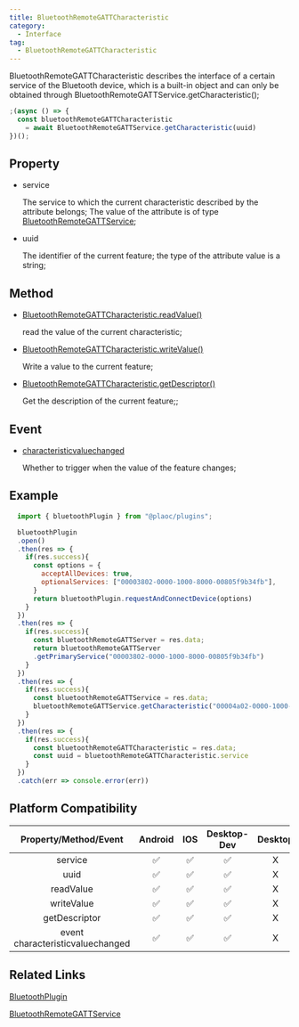 ```yaml
---
title: BluetoothRemoteGATTCharacteristic
category:
  - Interface
tag:
  - BluetoothRemoteGATTCharacteristic 
---
```


BluetoothRemoteGATTCharacteristic describes the interface of a certain service of the Bluetooth device, which is a built-in object and can only be obtained through BluetoothRemoteGATTService.getCharacteristic();

```js
;(async () => {
  const bluetoothRemoteGATTCharacteristic 
    = await BluetoothRemoteGATTService.getCharacteristic(uuid)
})();
```

## Property

  - service

    The service to which the current characteristic described by the attribute belongs;
    The value of the attribute is of type [BluetoothRemoteGATTService](../bluetooth-remote-gatt-service/index.md);

  
  - uuid

    The identifier of the current feature; the type of the attribute value is a string;
 

## Method

  - [BluetoothRemoteGATTCharacteristic.readValue()](./read-value.md)

    read the value of the current characteristic;

  - [BluetoothRemoteGATTCharacteristic.writeValue()](./write-value.md)

    Write a value to the current feature;
  
  - [BluetoothRemoteGATTCharacteristic.getDescriptor()](./get-descriptor.md)

    Get the description of the current feature;;

## Event

  - [characteristicvaluechanged](./event-characteristic-value-changed.md)

    Whether to trigger when the value of the feature changes;

## Example
```js
  import { bluetoothPlugin } from "@plaoc/plugins";

  bluetoothPlugin
  .open()
  .then(res => {
    if(res.success){
      const options = {
        acceptAllDevices: true,
        optionalServices: ["00003802-0000-1000-8000-00805f9b34fb"],
      }
      return bluetoothPlugin.requestAndConnectDevice(options)
    }
  })
  .then(res => {
    if(res.success){
      const bluetoothRemoteGATTServer = res.data;
      return bluetoothRemoteGATTServer
      .getPrimaryService("00003802-0000-1000-8000-00805f9b34fb")
    }
  })
  .then(res => {
    if(res.success){
      const bluetoothRemoteGATTService = res.data;
      bluetoothRemoteGATTService.getCharacteristic("00004a02-0000-1000-8000-00805f9b34fb")
    }
  })
  .then(res => {
    if(res.success){
      const bluetoothRemoteGATTCharacteristic = res.data;
      const uuid = bluetoothRemoteGATTCharacteristic.service
    }
  })
  .catch(err => console.error(err))
```

## Platform Compatibility

| Property/Method/Event             | Android | IOS | Desktop-Dev | Desktop |
|:---------------------------------:|:-------:|:---:|:-----------:|:-------:|
| service                           | ✅      | ✅  | ✅          | X      |
| uuid                              | ✅      | ✅  | ✅          | X      |
| readValue                         | ✅      | ✅  | ✅          | X      |
| writeValue                        | ✅      | ✅  | ✅          | X      |
| getDescriptor                     | ✅      | ✅  | ✅          | X      |
| event characteristicvaluechanged  | ✅      | ✅  | ✅          | X      |

## Related Links

[BluetoothPlugin](../../plugin/bluetooth/index.md)

[BluetoothRemoteGATTService](../bluetooth-remote-gatt-service/index.md)


